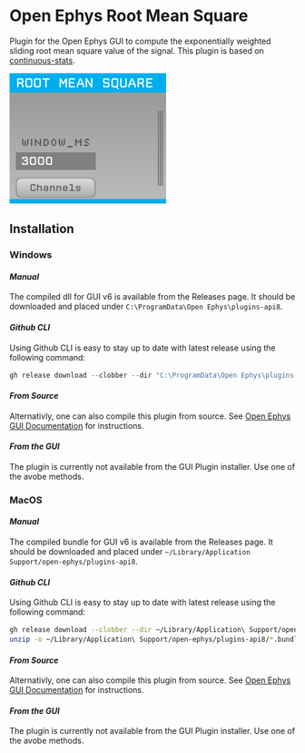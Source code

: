 # Open Ephys Root Mean Square

Plugin for the Open Ephys GUI to compute the exponentially weighted sliding root mean square value of the signal. This plugin is based on [continuous-stats](https://github.com/tne-lab/continuous-stats).

![](Resources/UI.png?raw=true)

## Installation

### **Windows**

#### _Manual_

The compiled dll for GUI v6 is available from the Releases page. It should be downloaded and placed under `C:\ProgramData\Open Ephys\plugins-api8`.

#### _Github CLI_

Using Github CLI is easy to stay up to date with latest release using the following command:

```PowerShell
gh release download --clobber --dir "C:\ProgramData\Open Ephys\plugins-api8" --pattern *.dll --repo netstim/OpenEphysRMS
```

#### _From Source_

Alternativly, one can also compile this plugin from source. See [Open Ephys GUI Documentation](https://open-ephys.github.io/gui-docs/Developer-Guide/Compiling-plugins.html) for instructions.

#### _From the GUI_

The plugin is currently not available from the GUI Plugin installer. Use one of the avobe methods.

### **MacOS**

#### _Manual_

The compiled bundle for GUI v6 is available from the Releases page. It should be downloaded and placed under `~/Library/Application Support/open-ephys/plugins-api8`.

#### _Github CLI_

Using Github CLI is easy to stay up to date with latest release using the following command:

```sh
gh release download --clobber --dir ~/Library/Application\ Support/open-ephys/plugins-api8 --pattern *.bundle.zip --repo netstim/OpenEphysRMS;\
unzip -o ~/Library/Application\ Support/open-ephys/plugins-api8/*.bundle.zip -d ~/Library/Application\ Support/open-ephys/plugins-api8/
```

#### _From Source_

Alternativly, one can also compile this plugin from source. See [Open Ephys GUI Documentation](https://open-ephys.github.io/gui-docs/Developer-Guide/Compiling-plugins.html) for instructions.

#### _From the GUI_

The plugin is currently not available from the GUI Plugin installer. Use one of the avobe methods.